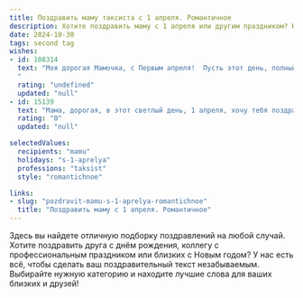 ```yaml
---
title: Поздравить маму таксиста с 1 апреля. Романтичное
description: Хотите поздравить маму с 1 апреля или другим праздником? Наш ИИ создаст незабываемое поздравление, а вы обязательно выделитесь среди других.  
date: 2024-10-30
tags: second tag
wishes:
- id: 108314
  text: "Моя дорогая Мамочка, с Первым апреля!  Пусть этот день, полный шуток и улыбок, станет лишь предвестником весны в твоей душе, такой же яркой и непредсказуемой, как твоя жизнь за рулём.  Ты – наш солнечный лучик, прокладывающий путь сквозь любые пробки,  наполняющий наши сердца теплом и заботой, словно тёплый весенний ветер.  Будь счастлива, любима и всегда на дороге удачи!  Целую крепко!
  "
  rating: "undefined"
  updated: "null"
- id: 15139
  text: "Мама, дорогая, в этот светлый день, 1 апреля, хочу тебя поздравить! Знаю, твоя работа таксистом требует много сил и терпения, но ты всегда на высоте, заботясь о каждом пассажире. Пусть твои дороги будут успешными и полны радостных встреч. Желаю тебе романтических моментов, которые скрасят долгие ночи за рулем, и чтобы каждый день приносил тебе новые приятные сюрпризы. Люблю тебя!"
  rating: "0"
  updated: "null"

selectedValues:
  recipients: "mamu"
  holidays: "s-1-aprelya"
  professions: "taksist"
  style: "romantichnoe"

links:
- slug: "pozdravit-mamu-s-1-aprelya-romantichnoe"
  title: "Поздравить маму с 1 апреля. Романтичное"
---
```


Здесь вы найдете отличную подборку поздравлений на любой случай. 
Хотите поздравить друга с днём рождения, коллегу с профессиональным праздником или близких с Новым годом? У нас есть всё, чтобы сделать ваш поздравительный текст незабываемым. Выбирайте нужную категорию и находите лучшие слова для ваших близких и друзей!
